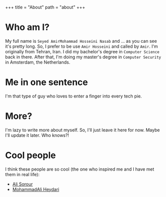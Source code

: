 +++
title = "About"
path = "about"
+++
# Who am I?

My full name is `Seyed AmirMohammad Hosseini Nasab` and ... as you can see it's pretty long. So, I prefer to be use `Amir Hosseini` and called by `Amir`.
I'm originally from Tehran, Iran. I did my bachelor's degree in `Computer Science` back in there. After that, I'm doing my master's degree in `Computer Security` in Amsterdam, the Netherlands.

# Me in one sentence

I'm that type of guy who loves to enter a finger into every tech pie.

# More?

I'm lazy to write more about myself. So, I'll just leave it here for now. Maybe I'll update it later. Who knows?!

# Cool people

I think these people are so cool (the one who inspired me and I have met them in real life):

- [Ali Sorour](http://github.com/alisoam)
- [MohammadAli Heydari](https://github.com/ostadgeorge)
